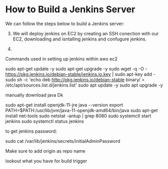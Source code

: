 # How to Build a Jenkins Server

We can follow the steps below to build a Jenkins server:

3. We will deploy jenkins on EC2 by creating an SSH conection with our EC2, downloading and isntalling jenkins and confugure jenkins.

4.

Commands used in setting up jenkins within aws ec2

sudo apt-get update -y
sudo apt-get upgrade -y
sudo wget -q -O - https://pkg.jenkins.io/debian-stable/jenkins.io.key | sudo apt-key add -
sudo sh -c 'echo deb http://pkg.jenkins.io/debian-stable binary/ > /etc/apt/sources.list.d/jenkins.list'
sudo apt update -y
sudo apt upgrade -y

manually download java Dk

sudo apt-get install openjdk-11-jre
java --version
export PATH=$PATH:/usr/lib/jvm/java-11-openjdk-amd64/bin/java
sudo apt-get install net-tools
sudo netstat -antup | grep 8080
sudo systemctl start jenkins
sudo systemctl status jenkins

to get jenkins password:

sudo cat /var/lib/jenkins/secrets/initialAdminPassword

Make sure to add origin as repo name

lookout what you have for build trigger
